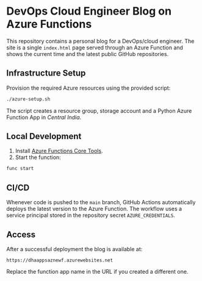 # DevOps Cloud Engineer Blog on Azure Functions

This repository contains a personal blog for a DevOps/cloud engineer. The site is a single `index.html` page served through an Azure Function and shows the current time and the latest public GitHub repositories.

## Infrastructure Setup

Provision the required Azure resources using the provided script:

```bash
./azure-setup.sh
```

The script creates a resource group, storage account and a Python Azure Function App in *Central India*.

## Local Development

1. Install [Azure Functions Core Tools](https://learn.microsoft.com/azure/azure-functions/functions-run-local).
2. Start the function:

```bash
func start
```


## CI/CD

Whenever code is pushed to the `main` branch, GitHub Actions automatically deploys the latest version to the Azure Function. The workflow uses a service principal stored in the repository secret `AZURE_CREDENTIALS`.

## Access

After a successful deployment the blog is available at:

```
https://dhaappsaznewf.azurewebsites.net
```

Replace the function app name in the URL if you created a different one.
